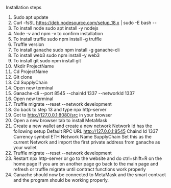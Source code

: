 Installation steps 
1. Sudo apt update 
2. Curl -fsSL https://deb.nodesource.com/setup_18.x | sudo -E bash -- 
3. To install node sudo apt install -y nodejs
4. Node -v and npm -v to confirm installation 
5. To install truffle sudo npm install -g truffle 
6. Truffle version
7. To install ganache sudo npm install -g ganache-cli 
8. To install web3 sudo npm install -y web3
9. To install git sudo npm install git
10. Mkdir ProjectName
11. Cd ProjectName
12. Git clone <git http> 
13. Cd SupplyChain 
14. Open new terminal
15. Ganache-cli --port 8545 --chainId 1337 --networkId 1337 
16. Open new terminal 
17. Truffle migrate --reset --network development 
18. Go back to step 13 and type npx http-server 
19. Got to http://127.0.0.1:8080/src in your browser 
20. Open a new browser tab to install MetaMask 
21. Create a new wallet and create a new network
     Network id has the following setup 
     Default RPC URL http://127.0.0.1:8545 
     Chaind Id 1337 
     Currency symbol ETH
     Network Name SupplyChain 
     Set this as the current Network and import the first private address from ganache as your wallet 
22. Truffle migrate --reset --network development 
23. Restart npx http-server or go to the website and do ctrl+shift+R on the home page
       If you are on another page go back to the main page and refresh or truffle migrate until contract functions work properly
24. Ganache should now be connected to MetaMask and the smart contract and the program should be working properly. 
